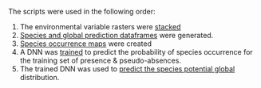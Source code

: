 The scripts were used in the following order:

1. The environmental variable rasters were [stacked](Stacking_environmental_rasters)
2. [Species and global prediction dataframes](Create_species_and_global_prediction_dataframes) were generated.
3. [Species occurrence maps](Create_occurrence_maps) were created
4. A DNN was [trained](Train_DNN) to predict the probability of species occurrence for the training set of presence \& pseudo-absences.
5. The trained DNN was used to [predict the species potential global](Global_predictions_trained_DNN) distribution. 
